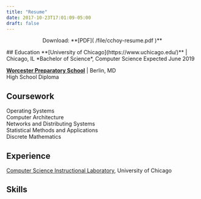 ```yaml
---
title: "Resume"
date: 2017-10-23T17:01:09-05:00
draft: false
---
```


<p align="center">
    Download: **[PDF]( /file/cchoy-resume.pdf )**
</p>
## Education
**[University of Chicago](https://www.uchicago.edu/)** | Chicago, IL  
*Bachelor of Science*, Computer Science  
Expected June 2019  


**[Worcester Preparatory School](https://worcesterprep.org/)** | Berlin, MD  
High School Diploma

## Coursework
Operating Systems  
Computer Architecture  
Networks and Distributing Systems  
Statistical Methods and Applications  
Discrete Mathematics  


## Experience
[Computer Science Instructional Laboratory](https://csil.cs.uchicago.edu), University of Chicago


## Skills
